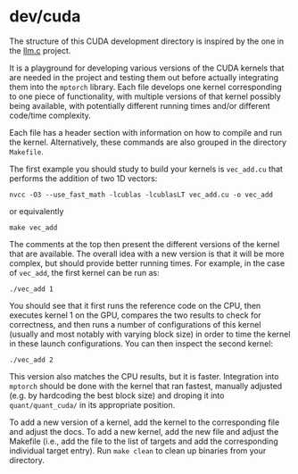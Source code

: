 # dev/cuda

The structure of this CUDA development directory is inspired by the one in the [llm.c](https://github.com/karpathy/llm.c/tree/master/dev/cuda) project.

It is a playground for developing various versions of the CUDA kernels that are needed in the project
and testing them out before actually integrating them into the `mptorch` library. Each file develops one kernel corresponding to one piece of functionality, with multiple versions of that kernel possibly being available, with potentially different running times and/or different code/time complexity.

Each file has a header section with information on how to compile and run the kernel. Alternatively, these commands are also grouped in the directory `Makefile`.

The first example you should study to build your kernels is `vec_add.cu` that performs the addition of two 1D vectors:

```
nvcc -O3 --use_fast_math -lcublas -lcublasLT vec_add.cu -o vec_add
```
or equivalently
```
make vec_add
```
The comments at the top then present the different versions of the kernel that are available. The overall idea with a new version is that it will be more complex, but should provide better running times. For example, in the case of `vec_add`, the first kernel can be run as:
```
./vec_add 1
```
You should see that it first runs the reference code on the CPU, then executes kernel 1 on the GPU, compares the two results to check for correctness, and then runs a number of configurations of this kernel (usually and most notably with varying block size) in order to time the kernel in these launch configurations. You can then inspect the second kernel:
```
./vec_add 2
```
This version also matches the CPU results, but it is faster. Integration into `mptorch` should be done with the kernel that ran fastest, manually adjusted (e.g. by hardcoding the best block size) and droping it into `quant/quant_cuda/` in its appropriate position.

To add a new version of a kernel, add the kernel to the corresponding file and adjust the docs. To add a new kernel, add the new file and adjust the Makefile (i.e., add the file to the list of targets and add the corresponding individual target entry). Run `make clean` to clean up binaries from your directory.
